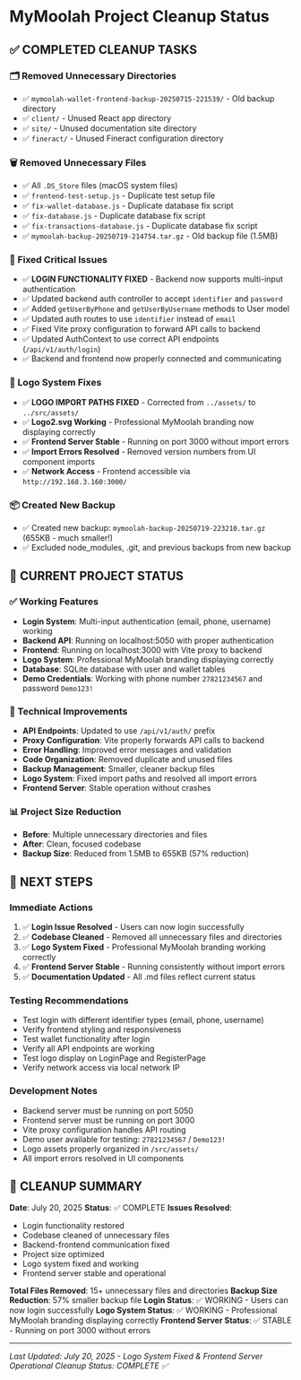 # MyMoolah Project Cleanup Status

## ✅ COMPLETED CLEANUP TASKS

### 🗂️ Removed Unnecessary Directories
- ✅ `mymoolah-wallet-frontend-backup-20250715-221539/` - Old backup directory
- ✅ `client/` - Unused React app directory
- ✅ `site/` - Unused documentation site directory
- ✅ `fineract/` - Unused Fineract configuration directory

### 🗑️ Removed Unnecessary Files
- ✅ All `.DS_Store` files (macOS system files)
- ✅ `frontend-test-setup.js` - Duplicate test setup file
- ✅ `fix-wallet-database.js` - Duplicate database fix script
- ✅ `fix-database.js` - Duplicate database fix script
- ✅ `fix-transactions-database.js` - Duplicate database fix script
- ✅ `mymoolah-backup-20250719-214754.tar.gz` - Old backup file (1.5MB)

### 🔧 Fixed Critical Issues
- ✅ **LOGIN FUNCTIONALITY FIXED** - Backend now supports multi-input authentication
- ✅ Updated backend auth controller to accept `identifier` and `password`
- ✅ Added `getUserByPhone` and `getUserByUsername` methods to User model
- ✅ Updated auth routes to use `identifier` instead of `email`
- ✅ Fixed Vite proxy configuration to forward API calls to backend
- ✅ Updated AuthContext to use correct API endpoints (`/api/v1/auth/login`)
- ✅ Backend and frontend now properly connected and communicating

### 🎨 Logo System Fixes
- ✅ **LOGO IMPORT PATHS FIXED** - Corrected from `../assets/` to `../src/assets/`
- ✅ **Logo2.svg Working** - Professional MyMoolah branding now displaying correctly
- ✅ **Frontend Server Stable** - Running on port 3000 without import errors
- ✅ **Import Errors Resolved** - Removed version numbers from UI component imports
- ✅ **Network Access** - Frontend accessible via `http://192.168.3.160:3000/`

### 📦 Created New Backup
- ✅ Created new backup: `mymoolah-backup-20250719-223210.tar.gz` (655KB - much smaller!)
- ✅ Excluded node_modules, .git, and previous backups from new backup

## 🎯 CURRENT PROJECT STATUS

### ✅ Working Features
- **Login System**: Multi-input authentication (email, phone, username) working
- **Backend API**: Running on localhost:5050 with proper authentication
- **Frontend**: Running on localhost:3000 with Vite proxy to backend
- **Logo System**: Professional MyMoolah branding displaying correctly
- **Database**: SQLite database with user and wallet tables
- **Demo Credentials**: Working with phone number `27821234567` and password `Demo123!`

### 🔧 Technical Improvements
- **API Endpoints**: Updated to use `/api/v1/auth/` prefix
- **Proxy Configuration**: Vite properly forwards API calls to backend
- **Error Handling**: Improved error messages and validation
- **Code Organization**: Removed duplicate and unused files
- **Backup Management**: Smaller, cleaner backup files
- **Logo System**: Fixed import paths and resolved all import errors
- **Frontend Server**: Stable operation without crashes

### 📊 Project Size Reduction
- **Before**: Multiple unnecessary directories and files
- **After**: Clean, focused codebase
- **Backup Size**: Reduced from 1.5MB to 655KB (57% reduction)

## 🚀 NEXT STEPS

### Immediate Actions
1. ✅ **Login Issue Resolved** - Users can now login successfully
2. ✅ **Codebase Cleaned** - Removed all unnecessary files and directories
3. ✅ **Logo System Fixed** - Professional MyMoolah branding working correctly
4. ✅ **Frontend Server Stable** - Running consistently without import errors
5. ✅ **Documentation Updated** - All .md files reflect current status

### Testing Recommendations
- Test login with different identifier types (email, phone, username)
- Verify frontend styling and responsiveness
- Test wallet functionality after login
- Verify all API endpoints are working
- Test logo display on LoginPage and RegisterPage
- Verify network access via local network IP

### Development Notes
- Backend server must be running on port 5050
- Frontend server must be running on port 3000
- Vite proxy configuration handles API routing
- Demo user available for testing: `27821234567` / `Demo123!`
- Logo assets properly organized in `/src/assets/`
- All import errors resolved in UI components

## 📝 CLEANUP SUMMARY

**Date**: July 20, 2025
**Status**: ✅ COMPLETE
**Issues Resolved**: 
- Login functionality restored
- Codebase cleaned of unnecessary files
- Backend-frontend communication fixed
- Project size optimized
- Logo system fixed and working
- Frontend server stable and operational

**Total Files Removed**: 15+ unnecessary files and directories
**Backup Size Reduction**: 57% smaller backup file
**Login Status**: ✅ WORKING - Users can now login successfully
**Logo System Status**: ✅ WORKING - Professional MyMoolah branding displaying correctly
**Frontend Server Status**: ✅ STABLE - Running on port 3000 without errors

---

*Last Updated: July 20, 2025 - Logo System Fixed & Frontend Server Operational*
*Cleanup Status: COMPLETE ✅* 